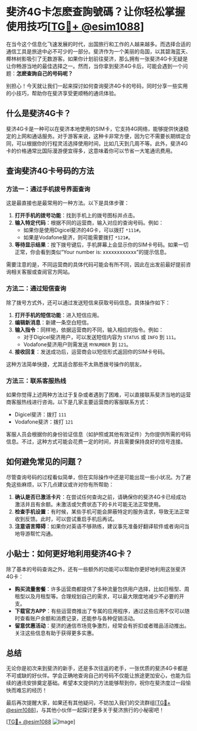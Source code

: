 # 斐济4G卡怎麽查詢號碼？让你轻松掌握使用技巧[[TG💪+ @esim1088](https://t.me/s/esim1088)]

在当今这个信息化飞速发展的时代，出国旅行和工作的人越来越多。而选择合适的通信工具是旅途中必不可少的一部分。斐济作为一个美丽的岛国，以其碧海蓝天、椰林树影吸引了无数游客。如果你计划前往斐济，那么拥有一张斐济4G卡无疑是让你畅游当地的最佳选择之一。然而，当你拿到斐济4G卡后，可能会遇到一个问题：**怎麽查詢自己的号码呢？**

别担心！今天就让我们一起来探讨如何查询斐济4G卡的号码，同时分享一些实用的小技巧，帮助你在斐济享受更顺畅的通讯体验。

## 什么是斐济4G卡？

斐济4G卡是一种可以在斐济本地使用的SIM卡，它支持4G网络，能够提供快速稳定的上网和通话服务。对于游客来说，这种卡非常方便，因为它不需要长期绑定合同，可以根据你的行程灵活选择使用时间，比如几天到几周不等。此外，斐济4G卡的价格通常比国际漫游便宜得多，这意味着你可以节省一大笔通讯费用。

## 查询斐济4G卡号码的方法

### 方法一：通过手机拨号界面查询

这是最直接也是最常用的一种方法。以下是具体步骤：

1. **打开手机的拨号功能**：找到手机上的拨号图标并点击。
2. **输入特定代码**：根据不同的运营商，输入对应的查询号码。例如：
   - 如果你是使用Digicel斐济的4G卡，可以拨打 `*111#`。
   - 如果是Vodafone斐济，则可能需要拨打 `*121#`。
3. **等待显示结果**：按下拨号键后，手机屏幕上会显示你的SIM卡号码。如果一切正常，你会看到类似“Your number is: xxxxxxxxxxxx”的提示信息。

需要注意的是，不同运营商的具体代码可能会有所不同，因此在出发前最好提前咨询相关客服或查阅官方网站。

### 方法二：通过短信查询

除了拨号方式外，还可以通过发送短信来获取号码信息。具体操作如下：

1. **打开手机的短信功能**：进入短信应用。
2. **编辑新消息**：新建一条空白短信。
3. **输入指令**：同样地，依据运营商的不同，输入相应的指令。例如：
   - 对于Digicel斐济用户，可以发送短信内容为 `STATUS` 或 `INFO` 到 `111`。
   - Vodafone斐济用户则需发送 `MYNUMBER` 到 `121`。
4. **接收回复**：发送成功后，运营商会以短信形式返回你的SIM卡号码。

这种方法简单快捷，尤其适合那些不太熟悉拨号操作的朋友。

### 方法三：联系客服热线

如果你觉得上述两种方法过于复杂或者遇到了困难，可以直接联系斐济当地的运营商客服热线进行咨询。以下是几家主要运营商的客服联系方式：

- Digicel斐济：拨打 `111`
- Vodafone斐济：拨打 `121`

客服人员会根据你的身份验证信息（如护照或其他有效证件）为你提供所需的号码信息。不过，这种方式可能会花费一定的时间，并且需要保持良好的信号连接。

## 如何避免常见的问题？

尽管查询号码的过程看似简单，但在实际操作中还是可能出现一些小状况。为了避免这些麻烦，以下几点建议或许对你有所帮助：

1. **确认是否已激活卡片**：在尝试任何查询之前，请确保你的斐济4G卡已经成功激活并且有余额。未激活或欠费状态下的卡片可能无法正常使用。
2. **检查手机设置**：有时候，某些手机可能会屏蔽特定的服务请求，导致无法正常收到反馈。此时，可以尝试重启手机后再试。
3. **注意语言障碍**：如果你对英语不够熟练，建议事先准备好翻译软件或者询问当地导游帮忙沟通。

## 小贴士：如何更好地利用斐济4G卡？

除了基本的号码查询之外，还有一些额外的功能可以帮助你更好地利用这张斐济4G卡：

- **购买流量套餐**：许多运营商都提供了多种流量包供用户选择，比如日租型、周租型以及月租型等。合理规划自己的需求，可以最大限度地减少不必要的开支。
- **下载官方APP**：有些运营商推出了专属的应用程序，通过这些应用不仅可以随时查看账户余额和消费记录，还能参与各种促销活动。
- **留意优惠活动**：斐济的通信市场竞争激烈，经常会有折扣或者赠品活动推出。关注这些信息有助于获得更多实惠。

## 总结

无论你是初次来到斐济的新手，还是多次往返的老手，一张优质的斐济4G卡都是不可或缺的好伙伴。学会正确地查询自己的号码不仅能让旅途更加安心，也能为后续的通讯安排奠定基础。希望本文提供的方法能够帮到你，祝你在斐济度过一段愉快而难忘的经历！

最后再次提醒大家，如果还有其他疑问，不妨加入我们的交流群组[[TG💪+ @esim1088](https://t.me/s/esim1088)]，与其他小伙伴一起探讨更多关于斐济旅行的小秘密吧！

[[TG💪+ @esim1088](https://t.me/s/esim1088) ![Image](https://i.postimg.cc/4NQfJmqS/Snipaste-2025-05-13-00-14-12.png)]